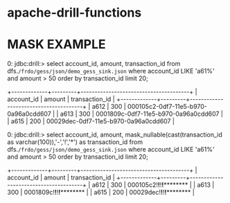 # apache-drill-functions


# MASK EXAMPLE


0: jdbc:drill:> select  account_id, amount, transaction_id  from dfs.`/frdo/gess/json/demo_gess_sink.json` where account_id LIKE 'a61%' and amount > 50 order by transaction_id limit 20;


+-------------+---------+---------------------------------------+
| account_id  | amount  |            transaction_id             |
+-------------+---------+---------------------------------------+
| a612        | 300     | 000105c2-0df7-11e5-b970-0a96a0cdd607  |
| a613        | 300     | 0001809c-0df7-11e5-b970-0a96a0cdd607  |
| a615        | 200     | 00029dec-0df7-11e5-b970-0a96a0cdd607  |



0: jdbc:drill:> select  account_id, amount, mask_nullable(cast(transaction_id as varchar(100)),'-','!','*') as transaction_id from dfs.`/frdo/gess/json/demo_gess_sink.json` where account_id LIKE 'a61%' and amount > 50 order by transaction_id limit 20;


+-------------+---------+---------------------------------------+
| account_id  | amount  |            transaction_id             |
+-------------+---------+---------------------------------------+
| a612        | 300     | 000105c2!****!****!****!************  |
| a613        | 300     | 0001809c!****!****!****!************  |
| a615        | 200     | 00029dec!****!****!****!************  |
